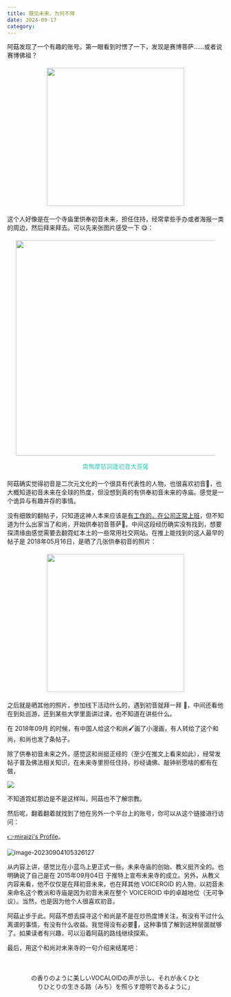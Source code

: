 ```yaml
---
title: 既见未来，为何不拜
date: 2024-09-17
category:
---
```


阿菇发现了一个有趣的账号。第一眼看到时愣了一下，发现是赛博菩萨……或者说赛博佛祖？

<div align='center' style='margin:20px;'>
    <img style='height:320px;' src='https://agu-images.oss-cn-hangzhou.aliyuncs.com/test/image-20230904095726018.png' />
</div>

这个人好像是在一个寺庙里供奉初音未来，担任住持，经常拿些手办或者海报一类的周边，然后拜来拜去。可以先来张图片感受一下 😋：

<div align='center' style='margin:20px;'>
    <img style='height:500px;' src='https://pbs.twimg.com/media/Dt5vGGKUwAApEJS?format=jpg&name=large' />
    <p style='color:#39C5BB;'>南無摩慈訶廬初音大菩薩</p>
</div>

阿菇确实觉得初音是二次元文化的一个很具有代表性的人物，也很喜欢初音🥰，也大概知道初音未来在全球的热度，但没想到真的有供奉初音未来的寺庙。感觉是一个诡异与有趣并存的事情。

没有细致的翻帖子，只知道这神人本来应该是[有工作的，在公司正常上班](https://twitter.com/miraizi/status/996176962472194048)，但不知道为什么出家当了和尚，开始供奉初音菩萨🎐。中间这段经历确实没有找到，想要探清缘由感觉需要去翻霓虹本土的一些常用社交网站。在推上能找到的这人最早的帖子是 2018年05月16日，是晒了几张供奉初音的照片：

<div align='center' style='margin:20px;'>
    <img style='height:320px;' src='https://agu-images.oss-cn-hangzhou.aliyuncs.com/test/image-20230904095034409.png' />
</div>

之后就是晒其他的照片，参加线下活动什么的，遇到初音就拜一拜 🙏，中间还看他在到处巡游，还到某些大学里面讲过课，也不知道在讲些什么。

在 2018年09月 的时候，有中国人给这个和尚🖌️画了小漫画，有人转给了这个和尚，和尚也发了条帖子。

除了供奉初音未来之外，感觉这和尚挺正经的（至少在推文上看来如此），经常发帖子普及佛法相关知识，在未来寺里担任住持，抄经诵佛、敲钟祈愿啥的都有在做，

![](https://pbs.twimg.com/media/DpS3kIKU4AAiNPD?format=jpg&name=small)

不知道霓虹那边是不是这样叫，阿菇也不了解宗教。

然后呢，翻着翻着就找到了他在另外一个平台上的账号，你可以从这个链接进行访问：

[👉miraizi's Profile](https://twpf.jp/miraizi)。

![image-20230904105326127](https://agu-images.oss-cn-hangzhou.aliyuncs.com/test/image-20230904105326127.png)

从内容上讲，感觉比在小蓝鸟上更正式一些。未来寺庙的创始、教义挺齐全的。也明确说了自己是在 2015年09月04日 于推特上宣布未来寺的成立。另外，从教义内容来看，他不仅仅是在拜初音未来，也在拜其他 VOICEROID 的人物，以初音未来命名这个教派和寺庙是因为初音未来在整个 VOICEROID 中的卓越地位（无可争议）。当然，也是因为他个人很喜欢初音。

阿菇止步于此。阿菇不想去探寻这个和尚是不是在炒热度博关注，有没有干过什么离谱的事情，有没有什么收益。我觉得没有必要🤔，这种事情了解到这种层面就够了。如果读者有兴趣，可以沿着阿菇的路线继续探索。

最后，用这个和尚对未来寺的一句介绍来结尾吧：

<div align='center' style='margin:50px;font-size:14px;'>
    <p title='我希望VOCALOID的声音如柑橘的香味一样甜美，成为一盏灯，长久地照亮我们每个人的人生道路'>
        の香りのように美しいVOCALOIDの声が示し、それが永くひとりひとりの生きる路（みち）を照らす燈明であるように」
    </p>
</div>